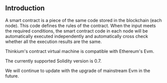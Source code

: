 ## Introduction

A smart contract is a piece of the same code stored in the blockchain (each node). This code defines the rules of the contract. When the input meets the required conditions, the smart contract code in each node will be automatically executed independently and automatically cross check whether all the execution results are the same.



Thinkium's contract virtual machine is compatible with Ethereum's Evm.

The currently supported Solidity version is 0.7.

We will continue to update with the upgrade of mainstream Evm in the future.



